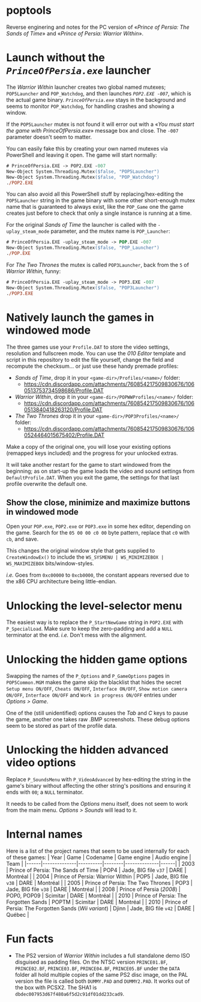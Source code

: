 # poptools
Reverse enginering and notes for the PC version of «_Prince of Persia: The Sands of Time_» and «_Prince of Persia: Warrior Within_».

# Launch without the _`PrinceOfPersia.exe`_ launcher

The _Warrior Within_ launcher creates two global named mutexes; `POP5Launcher` and `POP_Watchdog`, and then launches _`POP2.EXE -007`_, which is the actual game binary. _`PrinceOfPersia.exe`_ stays in the background and seems to monitor `POP_Watchdog`, for handling crashes and showing a window.

If the `POP5Launcher` mutex is not found it will error out with a «_You must start the game with PrinceOfPersia.exe_» message box and close. The `-007` parameter doesn't seem to matter.

You can easily fake this by creating your own named mutexes via PowerShell and leaving it open. The game will start normally:
```ps
# PrinceOfPersia.EXE -> POP2.EXE -007
New-Object System.Threading.Mutex($false, "POP5Launcher")
New-Object System.Threading.Mutex($false, "POP_Watchdog")
./POP2.EXE
```

You can also avoid all this PowerShell stuff by replacing/hex-editing the `POP5Launcher` string in the game binary with some other short-enough mutex name that is guaranteed to always exist, like the `POP_Game` one the game creates just before to check that only a single instance is running at a time.


For the original _Sands of Time_ the launcher is called with the `-uplay_steam_mode` parameter, and the mutex name is `POP_Launcher`:
```ps
# PrinceOfPersia.EXE -uplay_steam_mode -> POP.EXE -007
New-Object System.Threading.Mutex($false, "POP_Launcher")
./POP.EXE
```

For _The Two Thrones_ the mutex is called `POP3Launcher`, back from the `5` of _Warrior Within_, funny:
```ps
# PrinceOfPersia.EXE -uplay_steam_mode -> POP3.EXE -007
New-Object System.Threading.Mutex($false, "POP3Launcher")
./POP3.EXE
```

# Natively launch the games in windowed mode

The three games use your `Profile.DAT` to store the video settings, resolution and fullscreen mode. You can use the *010 Editor* template and script in this repository to edit the file yourself, change the field and recompute the checksum... or just use these handy premade profiles:

* *Sands of Time*, drop it in your `<game-dir>/Profiles/<name>/` folder:
  *  https://cdn.discordapp.com/attachments/760854217509830676/1060513753734598686/Profile.DAT
* *Warrior Within*, drop it in your `<game-dir>/POPWWProfiles/<name>/` folder:
  * https://cdn.discordapp.com/attachments/760854217509830676/1060513840418263120/Profile.DAT
* *The Two Thrones* drop it in your `<game-dir>/POP3Profiles/<name>/` folder:
  * https://cdn.discordapp.com/attachments/760854217509830676/1060524464015675402/Profile.DAT

Make a copy of the original one, you will lose your existing options (remapped keys included) and the progress for your unlocked extras.

It will take another restart for the game to start windowed from the beginning; as on start-up the game loads the video and sound settings from `DefaultProfile.DAT`. When you exit the game, the settings for that last profile overwrite the default one.

## Show the close, minimize and maximize buttons in windowed mode

Open your `POP.exe`, `POP2.exe` or `POP3.exe` in some hex editor, depending on the game. Search for the `05 00 00 c0 00` byte pattern, replace that `c0` with `cb`, and save.

This changes the original window style that gets supplied to `CreateWindowEx()` to include the `WS_SYSMENU | WS_MINIMIZEBOX | WS_MAXIMIZEBOX` bits/window-styles.

*i.e.* Goes from `0xc00000` to `0xcb0000`, the constant appears reversed due to the x86 CPU architecture being little-endian.

# Unlocking the level-selector menu
The easiest way is to replace the `P_StartNewGame` string in `POP2.EXE` with `P_SpecialLoad`. Make sure to keep the zero-padding and add a `NULL` terminator at the end. _i.e._ Don't mess with the alignment.

# Unlocking the hidden game options
Swapping the names of the `P_Options` and `P_GameOptions` pages in `POP5Common.MGM` makes the game skip the blacklist that hides the secret `Setup menu ON/OFF`, `Cheats ON/OFF`, `Interface ON/OFF`, `Show motion camera ON/OFF`, `Interface ON/OFF` and `Work in progress ON/OFF` entries under _Options > Game_.

One of the (still unidentified) options causes the _Tab_ and _C_ keys to pause the game, another one takes raw .BMP screenshots. These debug options seem to be stored as part of the profile data.

# Unlocking the hidden advanced video options
Replace `P_SoundsMenu` with `P_VideoAdvanced` by hex-editing the string in the game's binary without affecting the other string's positions and ensuring it ends with `00`; a `NULL` terminator.

It needs to be called from the _Options_ menu itself, does not seem to work from the main menu. _Options > Sounds_ will lead to it.


# Internal names
Here is a list of the project names that seem to be used internally for each of these games:
| Year | Game         | Codename | Game engine | Audio engine | Team |
|------|--------------|----------|--------|--------------|------|
| 2003 | Prince of Persia: The Sands of Time                   | POP4        | Jade, BIG file `v37` | DARE | Montréal |
| 2004 | Prince of Persia: Warrior Within                      | POP5        | Jade, BIG file `v38` | DARE | Montréal |
| 2005 | Prince of Persia: The Two Thrones                     | POP3        | Jade, BIG file `v38` | DARE | Montréal |
| 2008 | Prince of Persia (*2008*)                             | POP0, POP09 |  Scimitar            | DARE | Montréal |
| 2010 | Prince of Persia: The Forgotten Sands                 | POPTM       | Scimitar             | DARE | Montréal |
| 2010 | Prince of Persia: The Forgotten Sands (*Wii variant*) | Djinn       | Jade, BIG file `v42` | DARE |   Québec |

# Fun facts

* The PS2 version of *Warrior Within* includes a full standalone demo ISO disguised as padding files. On the NTSC version `PRINCE01.BF`, `PRINCE02.BF`, `PRINCE03.BF`, `PRINCE04.BF`, `PRINCE05.BF` under the `DATA` folder all hold multiple copies of the same PS2 disc image, on the PAL version the file is called both `DUMMY.PAD` and `DUMMY2.PAD`. It works out of the box with PCSX2. The SHA1 is `dbdec007953d67f480a6f5d2c91df01dd233cad9`.
